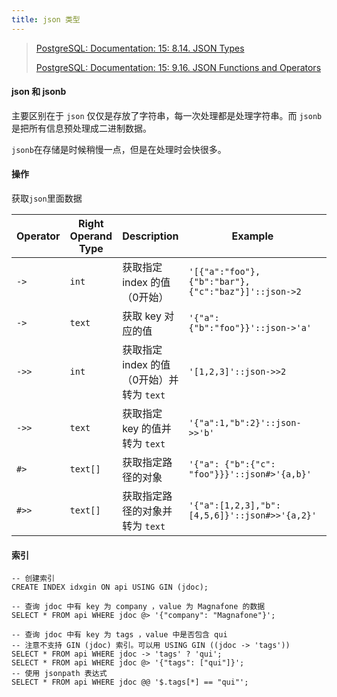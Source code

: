 ```yaml
---
title: json 类型
---
```


> [PostgreSQL: Documentation: 15: 8.14. JSON Types](https://www.postgresql.org/docs/current/datatype-json.html)
>
> [PostgreSQL: Documentation: 15: 9.16. JSON Functions and Operators](https://www.postgresql.org/docs/current/functions-json.html)

#### json 和 jsonb

主要区别在于 `json` 仅仅是存放了字符串，每一次处理都是处理字符串。而 `jsonb` 是把所有信息预处理成二进制数据。

`jsonb`在存储是时候稍慢一点，但是在处理时会快很多。

#### 操作

获取`json`里面数据

| Operator | Right Operand Type | Description                               | Example                                            | Example Result |
| -------- | ------------------ | ----------------------------------------- | -------------------------------------------------- | -------------- |
| `->`     | `int`              | 获取指定 index 的值（0开始）              | `'[{"a":"foo"},{"b":"bar"},{"c":"baz"}]'::json->2` | `{"c":"baz"}`  |
| `->`     | `text`             | 获取 key 对应的值                         | `'{"a": {"b":"foo"}}'::json->'a'`                  | `{"b":"foo"}`  |
| `->>`    | `int`              | 获取指定 index 的值（0开始）并转为 `text` | `'[1,2,3]'::json->>2`                              | `3`            |
| `->>`    | `text`             | 获取指定 key 的值并转为 `text`            | `'{"a":1,"b":2}'::json->>'b'`                      | `2`            |
| `#>`     | `text[]`           | 获取指定路径的对象                        | `'{"a": {"b":{"c": "foo"}}}'::json#>'{a,b}'`       | `{"c": "foo"}` |
| `#>>`    | `text[]`           | 获取指定路径的对象并转为 `text`           | `'{"a":[1,2,3],"b":[4,5,6]}'::json#>>'{a,2}'`      | `3`            |

#### 索引

```
-- 创建索引
CREATE INDEX idxgin ON api USING GIN (jdoc);

-- 查询 jdoc 中有 key 为 company ，value 为 Magnafone 的数据
SELECT * FROM api WHERE jdoc @> '{"company": "Magnafone"}';

-- 查询 jdoc 中有 key 为 tags ，value 中是否包含 qui 
-- 注意不支持 GIN (jdoc) 索引。可以用 USING GIN ((jdoc -> 'tags'))
SELECT * FROM api WHERE jdoc -> 'tags' ? 'qui';
SELECT * FROM api WHERE jdoc @> '{"tags": ["qui"]}';
-- 使用 jsonpath 表达式
SELECT * FROM api WHERE jdoc @@ '$.tags[*] == "qui"';
```